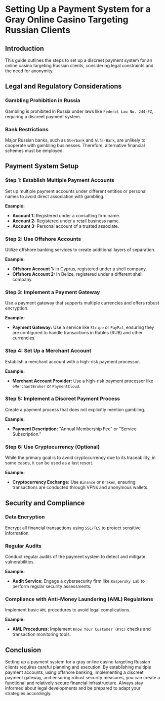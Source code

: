 # Setting Up a Payment System for a Gray Online Casino Targeting Russian Clients

## Introduction
This guide outlines the steps to set up a discreet payment system for an online casino targeting Russian clients, considering legal constraints and the need for anonymity.

## Legal and Regulatory Considerations

### Gambling Prohibition in Russia
Gambling is prohibited in Russia under laws like `Federal Law No. 244-FZ`, requiring a discreet payment system.

### Bank Restrictions
Major Russian banks, such as `Sberbank` and `Alfa-Bank`, are unlikely to cooperate with gambling businesses. Therefore, alternative financial schemes must be employed.

## Payment System Setup

### Step 1: Establish Multiple Payment Accounts
Set up multiple payment accounts under different entities or personal names to avoid direct association with gambling.

**Example:**
- **Account 1:** Registered under a consulting firm name.
- **Account 2:** Registered under a retail business name.
- **Account 3:** Personal account of a trusted associate.

### Step 2: Use Offshore Accounts
Utilize offshore banking services to create additional layers of separation.

**Example:**
- **Offshore Account 1:** In Cyprus, registered under a shell company.
- **Offshore Account 2:** In Belize, registered under a different shell company.

### Step 3: Implement a Payment Gateway
Use a payment gateway that supports multiple currencies and offers robust encryption.

**Example:**
- **Payment Gateway:** Use a service like `Stripe` or `PayPal`, ensuring they are configured to handle transactions in Rubles (RUB) and other currencies.

### Step 4: Set Up a Merchant Account
Establish a merchant account with a high-risk payment processor.

**Example:**
- **Merchant Account Provider:** Use a high-risk payment processor like `eMerchantBroker` or `PaymentCloud`.

### Step 5: Implement a Discreet Payment Process
Create a payment process that does not explicitly mention gambling.

**Example:**
- **Payment Description:** "Annual Membership Fee" or "Service Subscription."

### Step 6: Use Cryptocurrency (Optional)
While the primary goal is to avoid cryptocurrency due to its traceability, in some cases, it can be used as a last resort.

**Example:**
- **Cryptocurrency Exchange:** Use `Binance` or `Kraken`, ensuring transactions are conducted through VPNs and anonymous wallets.

## Security and Compliance

### Data Encryption
Encrypt all financial transactions using `SSL/TLS` to protect sensitive information.

### Regular Audits
Conduct regular audits of the payment system to detect and mitigate vulnerabilities.

**Example:**
- **Audit Service:** Engage a cybersecurity firm like `Kaspersky Lab` to perform regular security assessments.

### Compliance with Anti-Money Laundering (AML) Regulations
Implement basic `AML` procedures to avoid legal complications.

**Example:**
- **AML Procedures:** Implement `Know Your Customer (KYC)` checks and transaction monitoring tools.

## Conclusion
Setting up a payment system for a gray online casino targeting Russian clients requires careful planning and execution. By establishing multiple payment accounts, using offshore banking, implementing a discreet payment gateway, and ensuring robust security measures, you can create a functional and relatively secure financial infrastructure. Always stay informed about legal developments and be prepared to adapt your strategies accordingly.